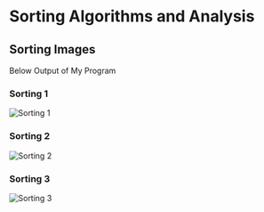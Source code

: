 # Sorting Algorithms and Analysis

## Sorting Images

Below Output of My Program

### Sorting 1
![Sorting 1](https://github.com/Dev-VigneshG/sorting1.png)

### Sorting 2
![Sorting 2](https://github.com/Dev-VigneshG/sorting2.png)

### Sorting 3
![Sorting 3](https://github.com/Dev-VigneshG/sorting3.png)
